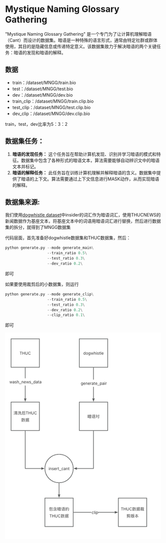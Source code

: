 # Mystique Naming Glossary Gathering

"Mystique Naming Glossary Gathering" 是一个专门为了让计算机理解暗语（Cant）而设计的数据集。暗语是一种特殊的语言形式，通常由特定社群或群体使用，其目的是隐藏信息或传递特定意义。该数据集致力于解决暗语的两个关键任务：暗语的发现和暗语的解释。

## 数据

- train：/dataset/MNGG/train.bio
- test：/dataset/MNGG/test.bio
- dev：/dataset/MNGG/dev.bio
- train_clip：/dataset/MNGG/train.clip.bio
- test_clip：/dataset/MNGG/test.clip.bio
- dev_clip：/dataset/MNGG/dev.clip.bio

train，test，dev比率为5：3：2

## 数据集任务：

1. **暗语的发现任务：** 这个任务旨在帮助计算机发现、识别并学习暗语的模式和特征。数据集中包含了各种形式的暗语文本，算法需要能够自动辨识文中的暗语文本并标记。
2. **暗语的解释任务：** 此任务旨在训练计算机理解并解释暗语的含义。数据集中提供了暗语的上下文。算法需要通过上下文信息进行MASK动作，从而实现暗语的解释。

## 数据集来源:

我们使用[dogwhistle dataset](https://github.com/JetRunner/dogwhistle)中insider的词汇作为暗语词汇，使用THUCNEWS的新闻数据作为基座文本，将基座文本中的词语用暗语词汇进行替换，然后进行数据集的拆分，就得到了MNGG数据集

代码层面，首先准备好dogwhistle数据集和THUC数据集，然后：

```python
python generate.py --mode generate_main\
                   --train_ratio 0.5\
                   --test_ratio 0.3\
                   --dev_ratio 0.2\
```

即可

如果要使用裁剪后的小数据集，则运行

```python
python generate.py --mode generate_clip\
                   --train_ratio 0.5\
                   --test_ratio 0.3\
                   --dev_ratio 0.2\
                   --clip_ratio 0.1\
```

即可

![img.png](cache/img.png)
